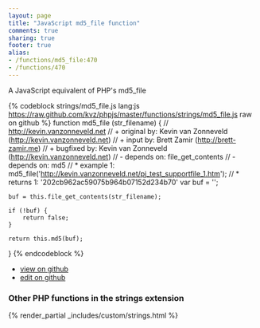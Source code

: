 ```yaml
---
layout: page
title: "JavaScript md5_file function"
comments: true
sharing: true
footer: true
alias:
- /functions/md5_file:470
- /functions/470
---
```

<!-- Generated by Rakefile:build -->
A JavaScript equivalent of PHP's md5_file

{% codeblock strings/md5_file.js lang:js https://raw.github.com/kvz/phpjs/master/functions/strings/md5_file.js raw on github %}
function md5_file (str_filename) {
    // http://kevin.vanzonneveld.net
    // +   original by: Kevin van Zonneveld (http://kevin.vanzonneveld.net)
    // +      input by: Brett Zamir (http://brett-zamir.me)
    // +   bugfixed by: Kevin van Zonneveld (http://kevin.vanzonneveld.net)
    // -    depends on: file_get_contents
    // -    depends on: md5
    // *     example 1: md5_file('http://kevin.vanzonneveld.net/pj_test_supportfile_1.htm');
    // *     returns 1: '202cb962ac59075b964b07152d234b70'
    var buf = '';

    buf = this.file_get_contents(str_filename);

    if (!buf) {
        return false;
    }

    return this.md5(buf);
}
{% endcodeblock %}

 - [view on github](https://github.com/kvz/phpjs/blob/master/functions/strings/md5_file.js)
 - [edit on github](https://github.com/kvz/phpjs/edit/master/functions/strings/md5_file.js)

### Other PHP functions in the strings extension
{% render_partial _includes/custom/strings.html %}
